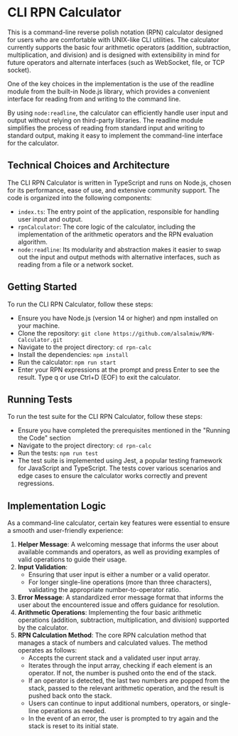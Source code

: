 # CLI RPN Calculator
This is a command-line reverse polish notation (RPN) calculator designed for users who are comfortable with UNIX-like CLI utilities. The calculator currently supports the basic four arithmetic operators (addition, subtraction, multiplication, and division) and is designed with extensibility in mind for future operators and alternate interfaces (such as WebSocket, file, or TCP socket).

One of the key choices in the implementation is the use of the readline module from the built-in Node.js library, which provides a convenient interface for reading from and writing to the command line.

By using `node:readline`, the calculator can efficiently handle user input and output without relying on third-party libraries. The readline module simplifies the process of reading from standard input and writing to standard output, making it easy to implement the command-line interface for the calculator.

## Technical Choices and Architecture
The CLI RPN Calculator is written in TypeScript and runs on Node.js, chosen for its performance, ease of use, and extensive community support. The code is organized into the following components:

- `index.ts`: The entry point of the application, responsible for handling user input and output.
- `rpnCalculator`: The core logic of the calculator, including the implementation of the arithmetic operators and the RPN evaluation algorithm.
- `node:readline`: Its modularity and abstraction makes it easier to swap out the input and output methods with alternative interfaces, such as reading from a file or a network socket.

## Getting Started
To run the CLI RPN Calculator, follow these steps:

- Ensure you have Node.js (version 14 or higher) and npm installed on your machine.
- Clone the repository: `git clone https://github.com/alsalmiw/RPN-Calculator.git`
- Navigate to the project directory: `cd rpn-calc`
- Install the dependencies: `npm install`
- Run the calculator: `npm run start`
- Enter your RPN expressions at the prompt and press Enter to see the result. Type q or use Ctrl+D (EOF) to exit the calculator.


## Running Tests
To run the test suite for the CLI RPN Calculator, follow these steps:

- Ensure you have completed the prerequisites mentioned in the "Running the Code" section
- Navigate to the project directory: `cd rpn-calc`
- Run the tests: `npm run test`
- The test suite is implemented using Jest, a popular testing framework for JavaScript and TypeScript. The tests cover various scenarios and edge cases to ensure the calculator works correctly and prevent regressions.

## Implementation Logic
As a command-line calculator, certain key features were essential to ensure a smooth and user-friendly experience:

1. **Helper Message**: A welcoming message that informs the user about available commands and operators, as well as providing examples of valid operations to guide their usage.
2. **Input Validation**:
    - Ensuring that user input is either a number or a valid operator.
    - For longer single-line operations (more than three characters), validating the appropriate number-to-operator ratio.
3. **Error Message**: A standardized error message format that informs the user about the encountered issue and offers guidance for resolution.
4. **Arithmetic Operations**: Implementing the four basic arithmetic operations (addition, subtraction, multiplication, and division) supported by the calculator.
5. **RPN Calculation Method**: The core RPN calculation method that manages a stack of numbers and calculated values. The method operates as follows:
    - Accepts the current stack and a validated user input array.
    - Iterates through the input array, checking if each element is an operator. If not, the number is pushed onto the end of the stack.
    - If an operator is detected, the last two numbers are popped from the stack, passed to the relevant arithmetic operation, and the result is pushed back onto the stack.
    - Users can continue to input additional numbers, operators, or single-line operations as needed.
    - In the event of an error, the user is prompted to try again and the stack is reset to its initial state.
